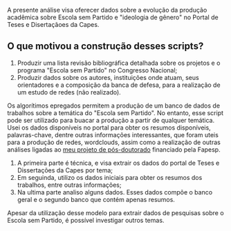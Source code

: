 
A presente análise visa oferecer dados sobre a evolução da produção acadêmica sobre Escola sem Partido e "ideologia de gênero" no Portal de Teses e Disertaçãoes da Capes.

## O que motivou a construção desses scripts?

1. Produzir uma lista revisão bibliográfica detalhada sobre os projetos e o programa "Escola sem Partido" no Congresso Nacional;
2. Produzir dados sobre os autores, instituições onde atuam, seus orientadores e a composição da banca de defesa, para a realização de um estudo de redes (não realizado).

Os algorítimos epregados permitem a produção de um banco de dados de trabalhos sobre a temática do "Escola sem Partido". No entanto, esse script pode ser utilizado para buacar a produção a partir de qualquer temática. Usei os dados disponíveis no portal para obter os resumos disponíveis, palavras-chave, dentre outras informações interessantes, que foram uteis para a produção de redes, wordclouds, assim como a realização de outras análises ligadas ao [meu projeto de pós-doutorado](https://bv.fapesp.br/pt/pesquisador/705564/dirceu-andre-gerardi/) financiado pela Fapesp.

1. A primeira parte é técnica, e visa extrair os dados do portal de Teses e Dissertações da Capes por tema;
2. Em seguinda, utilizo os dados iniciais para obter os resumos dos trabalhos, entre outras informações; 
3. Na ultima parte analiso alguns dados. Esses dados compõe o banco geral e o segundo banco que contém apenas resumos.

Apesar da utilização desse modelo para extrair dados de pesquisas sobre o Escola sem Partido, é possível investigar outros temas.
